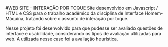 #WEB SITE - INTERAÇÃO POR TOQUE
Site desenvolvido em Javascript / HTML e CSS para o trabalho acadêmico da disciplina de Interface Homem-Máquina, tratando sobre o assunto de interação por toque.

Nesse projeto foi desenvolvido para que pudesse ser avaliado questões de interface e usabilidade, considerando os tipos de avaliação utilizadas para web. 
A utilizada nesse caso foi a avaliação heurística.


